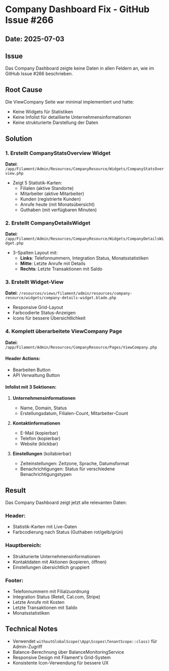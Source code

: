 # Company Dashboard Fix - GitHub Issue #266

## Date: 2025-07-03

## Issue
Das Company Dashboard zeigte keine Daten in allen Feldern an, wie im GitHub Issue #266 beschrieben.

## Root Cause
Die ViewCompany Seite war minimal implementiert und hatte:
- Keine Widgets für Statistiken
- Keine Infolist für detaillierte Unternehmensinformationen
- Keine strukturierte Darstellung der Daten

## Solution

### 1. Erstellt CompanyStatsOverview Widget
**Datei**: `/app/Filament/Admin/Resources/CompanyResource/Widgets/CompanyStatsOverview.php`
- Zeigt 5 Statistik-Karten:
  - Filialen (aktive Standorte)
  - Mitarbeiter (aktive Mitarbeiter)
  - Kunden (registrierte Kunden)
  - Anrufe heute (mit Monatsübersicht)
  - Guthaben (mit verfügbaren Minuten)

### 2. Erstellt CompanyDetailsWidget
**Datei**: `/app/Filament/Admin/Resources/CompanyResource/Widgets/CompanyDetailsWidget.php`
- 3-Spalten Layout mit:
  - **Links**: Telefonnummern, Integration Status, Monatsstatistiken
  - **Mitte**: Letzte Anrufe mit Details
  - **Rechts**: Letzte Transaktionen mit Saldo

### 3. Erstellt Widget-View
**Datei**: `/resources/views/filament/admin/resources/company-resource/widgets/company-details-widget.blade.php`
- Responsive Grid-Layout
- Farbcodierte Status-Anzeigen
- Icons für bessere Übersichtlichkeit

### 4. Komplett überarbeitete ViewCompany Page
**Datei**: `/app/Filament/Admin/Resources/CompanyResource/Pages/ViewCompany.php`

#### Header Actions:
- Bearbeiten Button
- API Verwaltung Button

#### Infolist mit 3 Sektionen:
1. **Unternehmensinformationen**
   - Name, Domain, Status
   - Erstellungsdatum, Filialen-Count, Mitarbeiter-Count

2. **Kontaktinformationen**
   - E-Mail (kopierbar)
   - Telefon (kopierbar)
   - Website (klickbar)

3. **Einstellungen** (kollabierbar)
   - Zeiteinstellungen: Zeitzone, Sprache, Datumsformat
   - Benachrichtigungen: Status für verschiedene Benachrichtigungstypen

## Result
Das Company Dashboard zeigt jetzt alle relevanten Daten:

### Header:
- Statistik-Karten mit Live-Daten
- Farbcodierung nach Status (Guthaben rot/gelb/grün)

### Hauptbereich:
- Strukturierte Unternehmensinformationen
- Kontaktdaten mit Aktionen (kopieren, öffnen)
- Einstellungen übersichtlich gruppiert

### Footer:
- Telefonnummern mit Filialzuordnung
- Integration Status (Retell, Cal.com, Stripe)
- Letzte Anrufe mit Kosten
- Letzte Transaktionen mit Saldo
- Monatsstatistiken

## Technical Notes
- Verwendet `withoutGlobalScope(\App\Scopes\TenantScope::class)` für Admin-Zugriff
- Balance-Berechnung über BalanceMonitoringService
- Responsive Design mit Filament's Grid-System
- Konsistente Icon-Verwendung für bessere UX